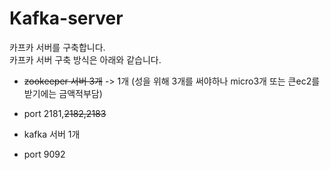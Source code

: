 # Kafka-server

카프카 서버를 구축합니다.    
카프카 서버 구축 방식은 아래와 같습니다.    

* ~~zookeeper 서버 3개~~ -> 1개 (성을 위해 3개를 써야하나 micro3개 또는 큰ec2를 받기에는 금액적부담) 
* port 2181,~~2182,2183~~
    
* kafka 서버 1개
* port 9092
